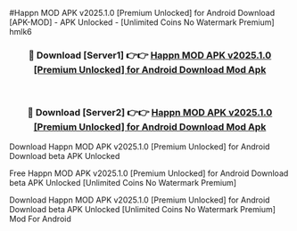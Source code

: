 #Happn MOD APK v2025.1.0 [Premium Unlocked] for Android Download [APK-MOD] - APK Unlocked - [Unlimited Coins No Watermark Premium] hmlk6



<div align="center">

<h3>🔴 Download [Server1] 👉👉 <a href="https://momento.my/?title=Happn_MOD_APK_v2025.1.0_[Premium_Unlocked]_for_Android_Download">Happn MOD APK v2025.1.0 [Premium Unlocked] for Android Download Mod Apk</a></h3><br>

<h3>🔴 Download [Server2] 👉👉 <a href="https://momento.my/?title=Happn_MOD_APK_v2025.1.0_[Premium_Unlocked]_for_Android_Download">Happn MOD APK v2025.1.0 [Premium Unlocked] for Android Download Mod Apk</a></h3>
</div>



Download Happn MOD APK v2025.1.0 [Premium Unlocked] for Android Download beta APK Unlocked

Free Happn MOD APK v2025.1.0 [Premium Unlocked] for Android Download beta APK Unlocked [Unlimited Coins No Watermark Premium]

Download Happn MOD APK v2025.1.0 [Premium Unlocked] for Android Download beta APK Unlocked [Unlimited Coins No Watermark Premium] Mod For Android
